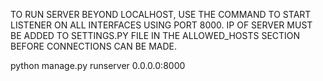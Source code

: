 TO RUN SERVER BEYOND LOCALHOST, USE THE COMMAND TO START LISTENER ON ALL INTERFACES USING PORT 8000. IP OF SERVER MUST BE ADDED TO SETTINGS.PY FILE IN THE ALLOWED_HOSTS SECTION BEFORE CONNECTIONS CAN BE MADE.

python manage.py runserver 0.0.0.0:8000
